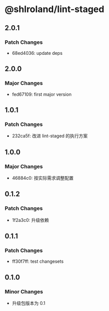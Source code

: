 # @shlroland/lint-staged

## 2.0.1

### Patch Changes

- 68ed4036: update deps

## 2.0.0

### Major Changes

- fed67109: first major version

## 1.0.1

### Patch Changes

- 232ca5f: 改进 lint-staged 的执行方案

## 1.0.0

### Major Changes

- 46884c0: 按实际需求调整配置

## 0.1.2

### Patch Changes

- 1f2a3c0: 升级依赖

## 0.1.1

### Patch Changes

- ff30f7ff: test changesets

## 0.1.0

### Minor Changes

- 升级包版本为 0.1
